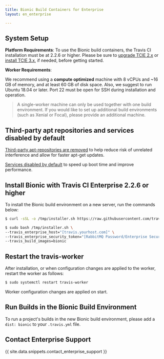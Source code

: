 ```yaml
---
title: Bionic Build Containers for Enterprise
layout: en_enterprise

---
```


## System Setup

**Platform Requirements**: To use the Bionic build containers, the Travis CI installation must be at 2.2.6 or higher. Please be sure to [upgrade TCIE 2.x](/user/enterprise/upgrading/) or [install TCIE 3.x](/user/enterprise/tcie-3.x-setting-up-travis-ci-enterprise/), if needed, before getting started.

**Worker Requirements**:

We recommend using a **compute optimized** machine with 8 vCPUs and ~16 GB of memory, and at least 60 GB of disk space. Also, we suggest to run Ubuntu 18.04 or later. Port 22 must be open for SSH during installation and operation.

> A single-worker machine can only be used together with one build environment. If you would like to set up additional build environments (such as Xenial or Focal), please provide an additional machine.

## Third-party apt repositories and services disabled by default

[Third-party apt-repositories are removed](https://docs.travis-ci.com/user/reference/bionic/#third-party-apt-repositories-removed) to help reduce risk of unrelated interference and allow for faster apt-get updates.

[Services disabled by default](https://docs.travis-ci.com/user/reference/bionic/#services-disabled-by-default) to speed up boot time and improve performance.

## Install Bionic with Travis CI Enterprise 2.2.6 or higher

To install the Bionic build environment on a new server, run the commands below:

```bash
$ curl -sSL -o /tmp/installer.sh https://raw.githubusercontent.com/travis-ci/travis-enterprise-worker-installers/master/installer.sh

$ sudo bash /tmp/installer.sh \
--travis_enterprise_host="[travis.yourhost.com]" \
--travis_enterprise_security_token="[RabbitMQ Password/Enterprise Security Token]" \
--travis_build_images=bionic
```

## Restart the travis-worker

After installation, or when configuration changes are applied to the worker, restart the worker as follows:

```bash
$ sudo systemctl restart travis-worker
```

Worker configuration changes are applied on start.

## Run Builds in the Bionic Build Environment

To run a project's builds in the new Bionic build environment, please add a `dist: bionic` to your `.travis.yml` file.

## Contact Enterprise Support

{{ site.data.snippets.contact_enterprise_support }}

